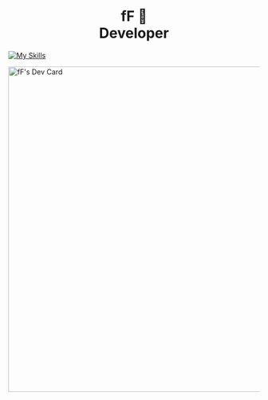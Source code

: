 <h1 align="center">fF 🌱<br>Developer</h1>


[![My Skills](https://skillicons.dev/icons?i=python,lua,django,jquery,htmx)](https://skillicons.dev)

<a href="https://app.daily.dev/framef318"><img src="https://api.daily.dev/devcards/v2/dmSGL6sKz6O4RK8SN9ec4.png?type=wide&r=eqe" width="652" alt="fF's Dev Card"/></a>
